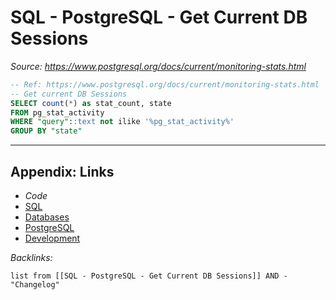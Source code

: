 # SQL - PostgreSQL - Get Current DB Sessions

*Source: https://www.postgresql.org/docs/current/monitoring-stats.html*

````SQL
-- Ref: https://www.postgresql.org/docs/current/monitoring-stats.html
-- Get current DB Sessions
SELECT count(*) as stat_count, state 
FROM pg_stat_activity 
WHERE "query"::text not ilike '%pg_stat_activity%' 
GROUP BY "state"
````

---

## Appendix: Links

* *Code*
* [SQL](../../../../3-Resources/Tools/Developer%20Tools/Data%20Stack/Procedural%20Languages/SQL.md)
* [Databases](../../../MOCs/Databases.md)
* [PostgreSQL](../../../../3-Resources/Tools/Developer%20Tools/Data%20Stack/Databases/PostgreSQL.md)
* [Development](../../../MOCs/Development.md)

*Backlinks:*

````dataview
list from [[SQL - PostgreSQL - Get Current DB Sessions]] AND -"Changelog"
````
